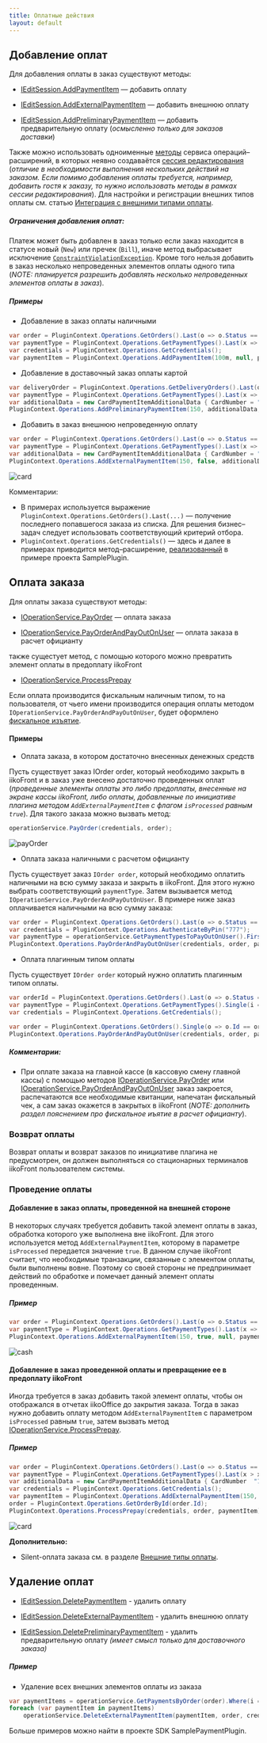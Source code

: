 ```yaml
---
title: Оплатные действия
layout: default
---
```

## Добавление оплат
Для добавления оплаты в заказ существуют методы:

- [IEditSession.AddPaymentItem](https://iiko.github.io/front.api.sdk/v6/html/Overload_Resto_Front_Api_V6_Editors_IEditSession_AddPaymentItem.htm) &mdash; добавить оплату

- [IEditSession.AddExternalPaymentItem](https://iiko.github.io/front.api.sdk/v6/html/Overload_Resto_Front_Api_V6_Editors_IEditSession_AddExternalPaymentItem.htm) &mdash; добавить внешнюю оплату

- [IEditSession.AddPreliminaryPaymentItem](https://iiko.github.io/front.api.sdk/v6/html/Overload_Resto_Front_Api_V6_Editors_IEditSession_AddPreliminaryPaymentItem.htm) &mdash; добавить предварительную оплату (_осмысленно только для заказов доставки_)

Также можно использовать одноименные [методы](https://iiko.github.io/front.api.sdk/v6/html/Methods_T_Resto_Front_Api_V6_Extensions_OperationServiceExtensions.htm) сервиса операций&ndash;расширений, в которых неявно создаваётся [сессия редактирования](https://iiko.github.io/front.api.doc/v6/ru/Data%20editing.html)
(_отличие в необходимости выполнения нескольких действий на заказом.
Если помимо добавления оплаты требуется, например, добавить гостя к заказу, то нужно использовать методы в рамках сессии редактирования_).
Для настройки и регистрации внешних типов оплаты см. статью [Интеграция с внешними типами оплаты](PaymentProcessor.html).

##### Ограничения добавления оплат:
Платеж может быть добавлен в заказ только если заказ находится в статусе новый (`New`) или пречек (`Bill`), иначе метод выбрасывает исключение [`ConstraintViolationException`](http://iiko.github.io/front.api.sdk/v6/html/T_Resto_Front_Api_V6_Exceptions_ConstraintViolationException.htm).
Кроме того нельзя добавить в заказ несколько непроведенных элементов оплаты одного типа
(_NOTE: планируется разрешить добавлять несколько непроведенных элементов оплаты в заказ_).

##### Примеры

- Добавление в заказ оплаты наличными
```cs
var order = PluginContext.Operations.GetOrders().Last(o => o.Status == OrderStatus.New);
var paymentType = PluginContext.Operations.GetPaymentTypes().Last(x => x.Kind == PaymentTypeKind.Cash);
var credentials = PluginContext.Operations.GetCredentials();
var paymentItem = PluginContext.Operations.AddPaymentItem(100m, null, paymentType, order);
```
- Добавление в доставочный заказ оплаты картой
```cs
var deliveryOrder = PluginContext.Operations.GetDeliveryOrders().Last(o => o.Status == OrderStatus.New);
var paymentType = PluginContext.Operations.GetPaymentTypes().Last(x => x.Kind == PaymentTypeKind.Card && x.Name.ToUpper() == "DINERS");
var additionalData = new CardPaymentItemAdditionalData { CardNumber = "123456" };
PluginContext.Operations.AddPreliminaryPaymentItem(150, additionalData, paymentType, deliveryOrder, PluginContext.Operations.GetCredentials());
```
- Добавить в заказ внешнюю непроведенную оплату
```cs
var order = PluginContext.Operations.GetOrders().Last(o => o.Status == OrderStatus.New);
var paymentType = PluginContext.Operations.GetPaymentTypes().Last(x => x.Kind == PaymentTypeKind.Card && x.Name.ToUpper() == "DINERS");
var additionalData = new CardPaymentItemAdditionalData { CardNumber = "123456" };
PluginContext.Operations.AddExternalPaymentItem(150, false, additionalData, paymentType, order, PluginContext.Operations.GetCredentials());
```

![card](../../img/payment/api_cardExternal.png)

Комментарии:
- В примерах используется выражение `PluginContext.Operations.GetOrders().Last(...)` &mdash; получение последнего попавшегося заказа из списка.
Для решения бизнес&ndash;задач следует использовать соответствующий критерий отбора.
- `PluginContext.Operations.GetCredentials()` &mdash; здесь и далее в примерах приводится метод&ndash;расширение, [реализованный](https://github.com/iiko/front.api.sdk/blob/master/sample/Resto.Front.Api.SamplePlugin/OperationServiceExtensions.cs) в примере проекта SamplePlugin.

## Оплата заказа
Для оплаты заказа существуют методы:

- [IOperationService.PayOrder](https://iiko.github.io/front.api.sdk/v6/html/M_Resto_Front_Api_V6_IOperationService_PayOrder.htm) &mdash; оплата заказа

- [IOperationService.PayOrderAndPayOutOnUser](https://iiko.github.io/front.api.sdk/v6/html/M_Resto_Front_Api_V6_IOperationService_PayOrderAndPayOutOnUser.htm) &mdash; оплата заказа в расчет официанту

также сущестует метод, с помощью которого можно превратить элемент оплаты в предоплату iikoFront
- [IOperationService.ProcessPrepay](https://iiko.github.io/front.api.sdk/v6/html/M_Resto_Front_Api_V6_IOperationService_ProcessPrepay.htm)

 Если оплата производится фискальным наличным типом, то на пользователя, от чьего имени производится операция оплаты методом `IOperationService.PayOrderAndPayOutOnUser`, будет оформлено [фискальное изъятие](https://ru.iiko.help/articles/iikofront-6-3/topic-43).

#### Примеры

- Оплата заказа, в котором достаточно внесенных денежных средств

Пусть существует заказ IOrder order, который необходимо закрыть в iikoFront и в заказ уже внесено достаточно проведенных оплат
(*проведенные элементы оплаты это либо предоплаты, внесенные на экране кассы iikoFront, либо оплаты, добавленные по инициативе плагина методом `AddExternalPaymentItem` с флагом `isProcessed` равным `true`*).
Для такого заказа можно вызвать метод:
```cs
operationService.PayOrder(credentials, order);
```

![payOrder](../../img/payment/api_payOrder.png)

- Оплата заказа наличными с расчетом официанту

Пусть существует заказ `IOrder order`, который необходимо оплатить наличными на всю сумму заказа и закрыть в iikoFront.
Для этого нужно выбрать соответствующий `paymentType`.
Затем вызывается метод `IOperationService.PayOrderAndPayOutOnUser`.
В примере ниже заказ оплачивается наличными на всю сумму заказа:
```cs
var order = PluginContext.Operations.GetOrders().Last(o => o.Status == OrderStatus.New || o.Status == OrderStatus.Bill);
var credentials = PluginContext.Operations.AuthenticateByPin("777");
var paymentType = operationService.GetPaymentTypesToPayOutOnUser().First(x => x.IsCash);
PluginContext.Operations.PayOrderAndPayOutOnUser(credentials, order, paymentType, order.ResultSum);
```

- Оплата плагинным типом оплаты

Пусть существует `IOrder order` который нужно оплатить плагинным типом оплаты.

```cs
var orderId = PluginContext.Operations.GetOrders().Last(o => o.Status == OrderStatus.New).Id;
var paymentType = PluginContext.Operations.GetPaymentTypes().Single(i => i.Kind == PaymentTypeKind.External && i.Name == "SamplePaymentType");
var credentials = PluginContext.Operations.GetCredentials();

var order = PluginContext.Operations.GetOrders().Single(o => o.Id == orderId);
PluginContext.Operations.PayOrderAndPayOutOnUser(credentials, order, paymentType, order.ResultSum);
```

##### Комментарии:
- При оплате заказа на главной кассе (в кассовую смену главной кассы) с помощью методов [IOperationService.PayOrder](https://iiko.github.io/front.api.sdk/v6/html/M_Resto_Front_Api_V6_IOperationService_PayOrder.htm) или
 [IOperationService.PayOrderAndPayOutOnUser](https://iiko.github.io/front.api.sdk/v6/html/M_Resto_Front_Api_V6_IOperationService_PayOrderAndPayOutOnUser.htm) заказ закроется, распечатаются все необходимые квитанции, напечатан фискальный чек, а сам заказ окажется в закрытых в iikoFront (_NOTE: дополнить раздел пояснением про фискальное иъятие в расчет официанту_).

### Возврат оплаты
Возврат оплаты и возврат заказов по инициативе плагина не предусмотрен, он должен выполняться со стационарных терминалов iikoFront пользователем системы.

### Проведение оплаты

#### Добавление в заказ оплаты, проведенной на внешней стороне
В некоторых случаях требуется добавить такой элемент оплаты в заказ, обработка которого уже выполнена вне iikoFront.
Для этого используется метод `AddExternalPaymentItem`, которому в параметре `isProcessed` передается значение `true`.
В данном случае iikoFront считает, что необходимые транзакции, связанные с элементом оплаты, были выполнены вовне.
Поэтому со своей стороны не предпринимает действий по обработке и помечает данный элемент оплаты проведенным.

##### Пример
```cs
var order = PluginContext.Operations.GetOrders().Last(o => o.Status == OrderStatus.New);
var paymentType = PluginContext.Operations.GetPaymentTypes().Last(x => x.Kind == PaymentTypeKind.Cash);
PluginContext.Operations.AddExternalPaymentItem(150, true, null, paymentType, order, PluginContext.Operations.GetCredentials());
```

![cash](../../img/payment/api_cashExternalProcessed.png)

#### Добавление в заказ проведенной оплаты и превращение ее в предоплату iikoFront

Иногда требуется в заказ добавить такой элемент оплаты, чтобы он отображался в отчетах iikoOffice до закрытия заказа.
Тогда в заказ нужно добавить оплату методом `AddExternalPaymentItem` с параметром `isProcessed` равным `true`, затем вызвать метод [IOperationService.ProcessPrepay](https://iiko.github.io/front.api.sdk/v6/html/M_Resto_Front_Api_V6_IOperationService_ProcessPrepay.htm).

##### Пример
```cs
var order = PluginContext.Operations.GetOrders().Last(o => o.Status == OrderStatus.New);
var paymentType = PluginContext.Operations.GetPaymentTypes().Last(x > x.Kind == PaymentTypeKind.Card && x.Name.ToUpper() == "DINERS");
var additionalData = new CardPaymentItemAdditionalData { CardNumber  "123456" };
var credentials = PluginContext.Operations.GetCredentials();
var paymentItem = PluginContext.Operations.AddExternalPaymentItem(150, true, additionalData, paymentType, order, credentials);
order = PluginContext.Operations.GetOrderById(order.Id);
PluginContext.Operations.ProcessPrepay(credentials, order, paymentItem);
```
![card](../../img/payment/api_cardExternalPrepay.png)

**Дополнительно:**
- Silent-оплата заказа см. в разделе [Внешние типы оплаты](PaymentProcessor.html).

## Удаление оплат

- [IEditSession.DeletePaymentItem](https://iiko.github.io/front.api.sdk/v6/html/M_Resto_Front_Api_V6_Editors_IEditSession_DeletePaymentItem.htm) - удалить оплату

- [IEditSession.DeleteExternalPaymentItem](https://iiko.github.io/front.api.sdk/v6/html/M_Resto_Front_Api_V6_Editors_IEditSession_DeleteExternalPaymentItem.htm) - удалить внешнюю оплату

- [IEditSession.DeletePreliminaryPaymentItem](https://iiko.github.io/front.api.sdk/v6/html/M_Resto_Front_Api_V6_Editors_IEditSession_DeletePreliminaryPaymentItem.htm) - удалить предварительную оплату _(имеет смысл только для доставочного заказа)_

##### Пример

- Удаление всех внешних элементов оплаты из заказа
```cs
var paymentItems = operationService.GetPaymentsByOrder(order).Where(i => .IsExternal);
foreach (var paymentItem in paymentItems)
    operationService.DeleteExternalPaymentItem(paymentItem, order, сredentials);
```

Больше примеров можно найти в проекте SDK SamplePaymentPlugin.